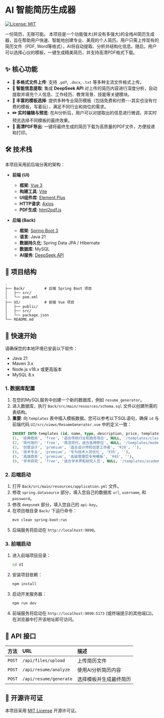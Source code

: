 # AI 智能简历生成器

[![License: MIT](https://img.shields.io/badge/License-MIT-yellow.svg)](https://opensource.org/licenses/MIT)

一份简历，无限可能。
本项目是一个功能强大(并没有多强大)的全栈AI简历生成器，旨在帮助用户快速、智能地创建专业、美观的个人简历。用户只需上传现有的简历文件（PDF, Word等格式），AI将自动提取、分析并结构化信息。随后，用户可以选择心仪的模板，一键生成精美简历，并支持高清PDF格式下载。

## ✨ 核心功能

*   **📄 多格式文件上传**: 支持 `.pdf`, `.docx`, `.txt` 等多种主流文件格式上传。
*   **🤖 智能信息提取**: 集成 **DeepSeek API** 对上传的简历内容进行深度分析，自动提取并填充个人信息、工作经历、教育背景、技能等关键模块。
*   **🎨 丰富的模板选择**: 提供多种专业简历模板（包括免费和付费---其实也没有付费的模板，写着玩），满足不同行业和岗位的需求。
*   **✏️ 实时编辑与预览**: 在AI分析后，用户可以对提取出的信息进行微调，并实时预览选择不同模板的最终效果。
*   **🚀 高清PDF导出**: 一键将最终生成的简历下载为高质量的PDF文件，方便投递和打印。

## 🛠️ 技术栈

本项目采用前后端分离的架构：

*   **前端 (UI)**
    *   **框架**: [Vue 3](https://vuejs.org/)
    *   **构建工具**: [Vite](https://vitejs.dev/)
    *   **UI组件库**: [Element Plus](https://element-plus.org/)
    *   **HTTP请求**: [Axios](https://axios-http.com/)
    *   **PDF生成**: [html2pdf.js](https://github.com/eKoopmans/html2pdf.js)

*   **后端 (Back)**
    *   **框架**: [Spring Boot 3](https://spring.io/projects/spring-boot)
    *   **语言**: Java 21
    *   **数据持久化**: Spring Data JPA / Hibernate
    *   **数据库**: MySQL
    *   **AI服务**: [DeepSeek API](https://platform.deepseek.com/)

## 📁 项目结构

```
.
├── Back/         # 后端 Spring Boot 项目
│   ├── src/
│   └── pom.xml
├── UI/           # 前端 Vue 项目
│   ├── public/
│   ├── src/
│   └── package.json
└── README.md
```

## 🚀 快速开始

请确保您的本地环境已安装以下软件：

*   Java 21
*   Maven 3.x
*   Node.js v18.x 或更高版本
*   MySQL 8.x

### 1. 数据库配置

1.  在您的MySQL服务中创建一个新的数据库，例如 `resume_generator`。
2.  进入数据库，执行 `Back/src/main/resources/schema.sql` 文件以创建所需的表结构。
3.  **重要**: 向 `templates` 表中插入模板数据。您可以参考以下SQL语句，确保 `id` 与前端代码 `UI/src/views/ResumeGenerator.vue` 中的定义一致：
    ```sql
    INSERT INTO templates (id, name, type, description, price, template_path) VALUES
    (1, '经典商务', 'free', '适合传统行业和商务场合', NULL, '/templates/classic.html'),
    (2, '现代简约', 'free', '简洁现代，适合各种职位', NULL, '/templates/modern.html'),
    (3, '创意设计', 'premium', '适合设计师和创意工作者', '¥29', ''),
    (4, '技术专业', 'premium', '专为技术人员优化', '¥35', ''),
    (5, '高端商务', 'premium', '高级管理层专用模板', '¥45', ''),
    (6, '学术研究', 'free', '适合学术界和研究人员', NULL, '/templates/academic.html');
    ```

### 2. 后端启动

1.  打开 `Back/src/main/resources/application.yml` 文件。
2.  修改 `spring.datasource` 部分，填入您自己的数据库 `url`, `username`, 和 `password`。
3.  修改 `deepseek` 部分，填入您自己的 `api-key`。
4.  在项目根目录 `Back/` 下运行命令：
    ```bash
    mvn clean spring-boot:run
    ```
5.  后端服务将启动在 `http://localhost:9090`。

### 3. 前端启动

1.  进入前端项目目录：
    ```bash
    cd UI
    ```
2.  安装项目依赖：
    ```bash
    npm install
    ```
3.  启动开发服务器：
    ```bash
    npm run dev
    ```
4.  前端服务将启动在 `http://localhost:9090:5173` (或终端提示的其他端口)。在浏览器中打开该地址即可访问。

## 📝 API 接口

| 方法 | URL | 描述 |
| :--- | :--- | :--- |
| `POST` | `/api/files/upload` | 上传简历文件 |
| `POST` | `/api/resume/analyze` | 使用AI分析简历内容 |
| `POST` | `/api/resume/generate` | 选择模板并生成最终简历 |

## 📄 开源许可证

本项目采用 [MIT License](https://opensource.org/licenses/MIT) 开源许可证。
